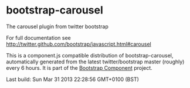 # bootstrap-carousel
The carousel plugin from twitter bootstrap

For full documentation see http://twitter.github.com/bootstrap/javascript.html#carousel

This is a component.js compatible distribution of bootstrap-carousel, automatically generated
from the latest twitter/bootstrap master (roughly) every 6 hours. It is part of the <a href="http://github.com/codemix/bootstrap-component">Bootstrap Component</a>
project.


Last build: Sun Mar 31 2013 22:28:56 GMT+0100 (BST)
